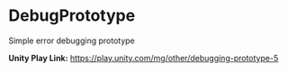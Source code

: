# DebugPrototype
Simple error debugging prototype

**Unity Play Link:** https://play.unity.com/mg/other/debugging-prototype-5
